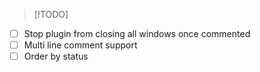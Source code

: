 > [!TODO]
- [ ] Stop plugin from closing all windows once commented
- [ ] Multi line comment support
- [ ] Order by status 

